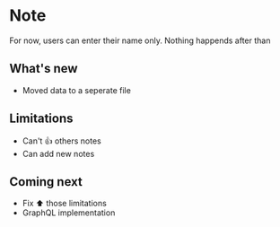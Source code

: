# Note

For now, users can enter their name only. Nothing happends after than

## What's new
- Moved data to a seperate file

## Limitations
- Can't 👍 others notes
- Can add new notes

## Coming next
- Fix ⬆ those limitations
- GraphQL implementation